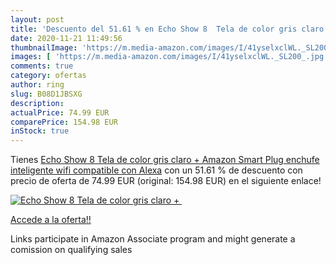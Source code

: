 ```yaml
---
layout: post
title: 'Descuento del 51.61 % en Echo Show 8  Tela de color gris claro + '
date: 2020-11-21 11:49:56
thumbnailImage: 'https://m.media-amazon.com/images/I/41yselxclWL._SL200_.jpg'
images: [ 'https://m.media-amazon.com/images/I/41yselxclWL._SL200_.jpg' ]
comments: true
category: ofertas
author: ring
slug: B08D1JBSXG
description:
actualPrice: 74.99 EUR
comparePrice: 154.98 EUR
inStock: true
---
```


Tienes [Echo Show 8  Tela de color gris claro + Amazon Smart Plug  enchufe inteligente wifi   compatible con Alexa](https://www.amazon.es/dp/B08D1JBSXG/?tag=tolees-21) con un 51.61 % de descuento con precio de oferta de 74.99 EUR (original: 154.98 EUR) en el siguiente enlace!

[![Echo Show 8  Tela de color gris claro + ](https://m.media-amazon.com/images/I/41yselxclWL._SL200_.jpg)](https://www.amazon.es/dp/B08D1JBSXG/?tag=tolees-21)

[Accede a la oferta!!](https://www.amazon.es/dp/B08D1JBSXG/?tag=tolees-21)

Links participate in Amazon Associate program and might generate a comission on qualifying sales


